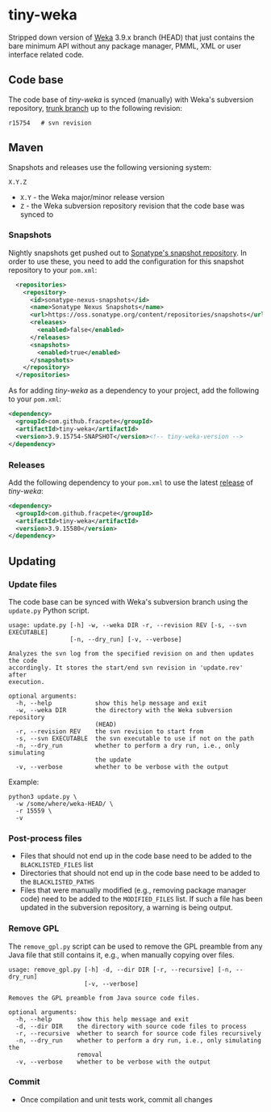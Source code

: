 # tiny-weka
Stripped down version of [Weka](https://www.cs.waikato.ac.nz/ml/weka/) 3.9.x branch (HEAD) 
that just contains the bare minimum API without any package manager, PMML, XML or user 
interface related code.

## Code base

The code base of *tiny-weka* is synced (manually) with Weka's subversion repository, 
[trunk branch](https://svn.cms.waikato.ac.nz/svn/weka/trunk/) up to the following 
revision:

```
r15754   # svn revision
```

## Maven

Snapshots and releases use the following versioning system:
```
X.Y.Z
```
* `X.Y` - the Weka major/minor release version
* `Z` - the Weka subversion repository revision that the code base was synced to

### Snapshots

Nightly snapshots get pushed out to [Sonatype's snapshot repository](https://oss.sonatype.org/content/repositories/snapshots/com/github/fracpete/tiny-weka/). In order to use these, you need
to add the configuration for this snapshot repository to your `pom.xml`:

```xml 
  <repositories>
    <repository>
      <id>sonatype-nexus-snapshots</id>
      <name>Sonatype Nexus Snapshots</name>
      <url>https://oss.sonatype.org/content/repositories/snapshots</url>
      <releases>
        <enabled>false</enabled>
      </releases>
      <snapshots>
        <enabled>true</enabled>
      </snapshots>
    </repository>
  </repositories>
```

As for adding *tiny-weka* as a dependency to your project, add the following to your `pom.xml`:

```xml
<dependency>
  <groupId>com.github.fracpete</groupId>
  <artifactId>tiny-weka</artifactId>
  <version>3.9.15754-SNAPSHOT</version><!-- tiny-weka-version -->
</dependency>
``` 

### Releases

Add the following dependency to your `pom.xml` to use the latest [release](https://search.maven.org/search?q=a:tiny-weka) of *tiny-weka*:

```xml
<dependency>
  <groupId>com.github.fracpete</groupId>
  <artifactId>tiny-weka</artifactId>
  <version>3.9.15580</version>
</dependency>
```

## Updating

### Update files
The code base can be synced with Weka's subversion branch using the `update.py`
Python script.

```
usage: update.py [-h] -w, --weka DIR -r, --revision REV [-s, --svn EXECUTABLE]
                 [-n, --dry_run] [-v, --verbose]

Analyzes the svn log from the specified revision on and then updates the code
accordingly. It stores the start/end svn revision in 'update.rev' after
execution.

optional arguments:
  -h, --help            show this help message and exit
  -w, --weka DIR        the directory with the Weka subversion repository
                        (HEAD)
  -r, --revision REV    the svn revision to start from
  -s, --svn EXECUTABLE  the svn executable to use if not on the path
  -n, --dry_run         whether to perform a dry run, i.e., only simulating
                        the update
  -v, --verbose         whether to be verbose with the output
```

Example:

```commandline
python3 update.py \
  -w /some/where/weka-HEAD/ \
  -r 15559 \ 
  -v
```

### Post-process files

* Files that should not end up in the code base need to be added to the 
  `BLACKLISTED_FILES` list
* Directories that should not end up in the code base need to be added to the
  `BLACKLISTED_PATHS`
* Files that were manually modified (e.g., removing package manager code) need 
  to be added to the `MODIFIED_FILES` list. If such a file has been updated
  in the subversion repository, a warning is being output.


### Remove GPL

The `remove_gpl.py` script can be used to remove the GPL preamble from any
Java file that still contains it, e.g., when manually copying over files. 

```
usage: remove_gpl.py [-h] -d, --dir DIR [-r, --recursive] [-n, --dry_run]
                     [-v, --verbose]

Removes the GPL preamble from Java source code files.

optional arguments:
  -h, --help       show this help message and exit
  -d, --dir DIR    the directory with source code files to process
  -r, --recursive  whether to search for source code files recursively
  -n, --dry_run    whether to perform a dry run, i.e., only simulating the
                   removal
  -v, --verbose    whether to be verbose with the output
```


### Commit

* Once compilation and unit tests work, commit all changes
